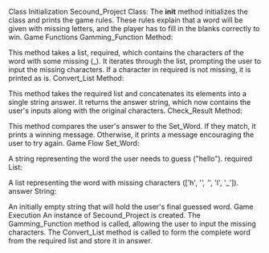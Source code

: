 Class Initialization
Secound_Project Class:
The __init__ method initializes the class and prints the game rules. These rules explain that a word will be given with missing letters, and the player has to fill in the blanks correctly to win.
Game Functions
Gamming_Function Method:

This method takes a list, required, which contains the characters of the word with some missing (_).
It iterates through the list, prompting the user to input the missing characters.
If a character in required is not missing, it is printed as is.
Convert_List Method:

This method takes the required list and concatenates its elements into a single string answer.
It returns the answer string, which now contains the user's inputs along with the original characters.
Check_Result Method:

This method compares the user's answer to the Set_Word.
If they match, it prints a winning message. Otherwise, it prints a message encouraging the user to try again.
Game Flow
Set_Word:

A string representing the word the user needs to guess ("hello").
required List:

A list representing the word with missing characters (['h', '_', '_', 'l', '_']).
answer String:

An initially empty string that will hold the user's final guessed word.
Game Execution
An instance of Secound_Project is created.
The Gamming_Function method is called, allowing the user to input the missing characters.
The Convert_List method is called to form the complete word from the required list and store it in answer.
